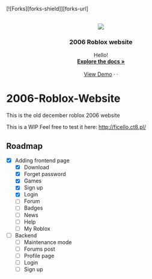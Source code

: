 <div id="top"></div>

[![Forks][forks-shield]][forks-url]

<!-- PROJECT LOGO -->
<br />
<div align="center">
  <a href="images/">
    <img src="images/logo.png">
  </a>

  <h3 align="center">2006 Roblox website</h3>

  <p align="center">
    Hello!
    <br />
    <a href="#"><strong>Explore the docs »</strong></a>
    <br />
    <br />
    <a href="http://ficello.ct8.pl">View Demo</a>
    ·
    ·
  </p>
</div>

# 2006-Roblox-Website
This is the old december roblox 2006 website

This is a WIP
Feel free to test it here: http://ficello.ct8.pl/

## Roadmap

- [x] Adding frontend page
    - [x] Download
    - [x] Forget password
    - [x] Games
    - [x] Sign up
    - [x] Login
    - [ ] Forum
    - [ ] Badges
    - [ ] News
    - [ ] Help
    - [ ] My Roblox
- [ ] Backend
    - [ ] Maintenance mode
    - [ ] Forums post
    - [ ] Profile page
    - [ ] Login
    - [ ] Sign up   
